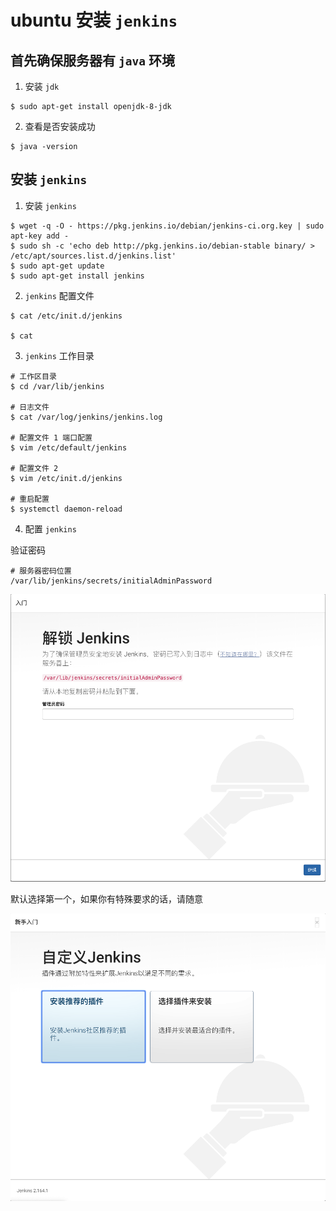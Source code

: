 # ubuntu 安装 `jenkins`

## 首先确保服务器有 `java` 环境

1. 安装 `jdk`
```
$ sudo apt-get install openjdk-8-jdk
```
2. 查看是否安装成功

```
$ java -version
```

## 安装 `jenkins`

1. 安装 `jenkins`
```
$ wget -q -O - https://pkg.jenkins.io/debian/jenkins-ci.org.key | sudo apt-key add -
$ sudo sh -c 'echo deb http://pkg.jenkins.io/debian-stable binary/ > /etc/apt/sources.list.d/jenkins.list'
$ sudo apt-get update
$ sudo apt-get install jenkins
```

2. `jenkins` 配置文件

```${$}
$ cat /etc/init.d/jenkins

$ cat 
```

3. `jenkins` 工作目录

```
# 工作区目录
$ cd /var/lib/jenkins

# 日志文件
$ cat /var/log/jenkins/jenkins.log

# 配置文件 1 端口配置
$ vim /etc/default/jenkins

# 配置文件 2 
$ vim /etc/init.d/jenkins

# 重启配置
$ systemctl daemon-reload
```

4. 配置 `jenkins`

验证密码
```
# 服务器密码位置
/var/lib/jenkins/secrets/initialAdminPassword
```

![Jenkins](./image/jenkins1.png)

默认选择第一个，如果你有特殊要求的话，请随意

![Jenkins](./image/jenkins2.png)
